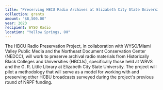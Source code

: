 ```yaml
---
title: "Preserving HBCU Radio Archives at Elizabeth City State University"
collection: grants
amount: "$8,500.00"
year: 2023
recipient: WYSO Radio
location: "Yellow Springs, OH"
---
```


The HBCU Radio Preservation Project, in collaboration with WYSO/Miami Valley Public Media and the Northeast Document Conservation Center (NEDCC), will work to preserve archival radio materials from Historically Black Colleges and Universities (HBCUs), specifically those held at WRVS and the G. R. Little Library at Elizabeth City State University. The project will pilot a methodology that will serve as a model for working with and preserving other HCBU broadcasts surveyed during the project's previous round of NRPF funding.
